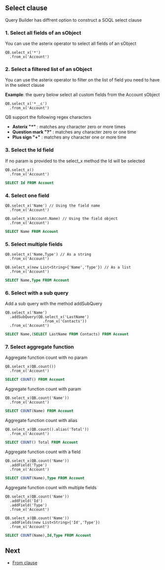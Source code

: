 ## Select clause

Query Builder has diffrent option to construct a SOQL select clause 


### 1. Select all fields of an sObject

You can use the asterix operator to select all fields of an sObject

  ```apex
  QB.select_x('*')
    .from_x('Account')
  ```

### 2. Select a filtered list of an sObject

You can use the asterix operator to filter on the list of field you need to have in the select clause

**Example**: the query below select all custom fields from the Account sObject

  ```apex
  QB.select_x('*__c')
    .from_x('Account')
  ```

QB support the following regex characters 
* **Asterix "*"** : matches any character zero or more times
* **Question mark "?"** : matches any character zero or one time
* **Plus sign "+"** : matches any character one or more time

### 3. Select the Id field

If no param is provided to the select_x method the Id will be selected

  ```apex
  QB.select_x()
    .from_x('Account')
  ```
  ```sql
  SELECT Id FROM Account 
  ```

### 4. Select one field

  ```apex
  QB.select_x('Name') // Using the field name
    .from_x('Account')
  ```
  ```apex
  QB.select_x(Account.Name) // Using the field object
    .from_x('Account')
  ```
  ```sql
  SELECT Name FROM Account
  ```
  
### 5. Select multiple fields

  ```apex
  QB.select_x('Name,Type') // As a string
    .from_x('Account')
  ```
  ```apex
  QB.select_x(new List<String>{'Name','Type'}) // As a list
    .from_x('Account')
  ```
  ```sql
  SELECT Name,Type FROM Account
  ```

### 6. Select with a sub query

Add a sub query with the method addSubQuery

  ```apex
  QB.select_x('Name')
    .addSubQuery(QB.select_x('LastName')
                   .from_x('Contacts'))
    .from_x('Account')
  ```
  ```sql
  SELECT Name,(SELECT LastName FROM Contacts) FROM Account
  ```

### 7. Select aggregate function

Aggregate function count with no param

  ```apex
  QB.select_x(QB.count())
    .from_x('Account')
  ```
  ```sql
  SELECT COUNT() FROM Account
  ```

Aggregate function count with param

  ```apex
  QB.select_x(QB.count('Name'))
    .from_x('Account')
  ```
  ```sql
  SELECT COUNT(Name) FROM Account
  ```
Aggregate function count with alias

  ```apex
  QB.select_x(QB.count().alias('Total'))
    .from_x('Account')
  ```
  ```sql
  SELECT COUNT() Total FROM Account
  ```
Aggregate function count with a field

  ```apex
  QB.select_x(QB.count('Name'))
    .addField('Type')
    .from_x('Account')
  ```
  ```sql
  SELECT COUNT(Name),Type FROM Account
  ```
Aggregate function count with multiple fields

  ```apex
  QB.select_x(QB.count('Name'))
    .addField('Id')
    .addField('Type')
    .from_x('Account')
  ```
  ```apex
  QB.select_x(QB.count('Name'))
    .addFields(new List<String>{'Id','Type'})
    .from_x('Account')
  ```
  ```sql
  SELECT COUNT(Name),Id,Type FROM Account
  ```
  
## Next

* [From clause](FROM.md) 

